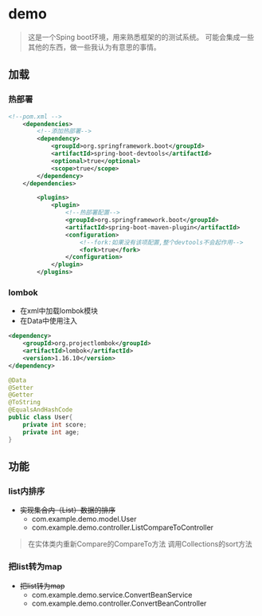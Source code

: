 # demo

> 这是一个Sping boot环境，用来熟悉框架的的测试系统。
> 可能会集成一些其他的东西，做一些我认为有意思的事情。

## 加载

### 热部署

```xml
<!--pom.xml -->
    <dependencies>
        <!--添加热部署-->
        <dependency>
            <groupId>org.springframework.boot</groupId>
            <artifactId>spring-boot-devtools</artifactId>
            <optional>true</optional>
            <scope>true</scope>
        </dependency>
    </dependencies>

        <plugins>
            <plugin>
                <!--热部署配置-->
                <groupId>org.springframework.boot</groupId>
                <artifactId>spring-boot-maven-plugin</artifactId>
                <configuration>
                    <!--fork:如果没有该项配置,整个devtools不会起作用-->
                    <fork>true</fork>
                </configuration>
            </plugin>
        </plugins>

```

### lombok

- 在xml中加载lombok模块
- 在Data中使用注入

```xml
<dependency>
    <groupId>org.projectlombok</groupId>
    <artifactId>lombok</artifactId>
    <version>1.16.10</version>
</dependency>
```

```java
@Data
@Setter
@Getter
@ToString
@EqualsAndHashCode
public class User{
    private int score;
    private int age;
}
```

## 功能

### list内排序
- ~~实现集合内（List）数据的排序~~
    - com.example.demo.model.User
    - com.example.demo.controller.ListCompareToController
    
> 在实体类内重新Compare的CompareTo方法
> 调用Collections的sort方法

### 把list转为map

- ~~把list转为map~~
    - com.example.demo.service.ConvertBeanService
    - com.example.demo.controller.ConvertBeanController

